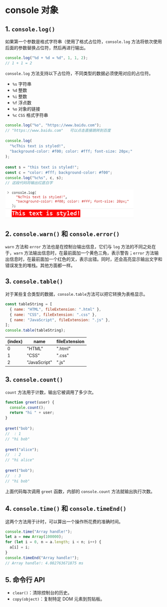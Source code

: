 # console 对象

## 1. `console.log()`

如果第一个参数是格式字符串（使用了格式占位符，`console.log` 方法将依次使用后面的参数替换占位符，然后再进行输出。

```javascript
console.log("%d + %d = %d", 1, 1, 2);
// 1 + 1 = 2
```

`console.log` 方法支持以下占位符，不同类型的数据必须使用对应的占位符。

- `%s` 字符串
- `%d` 整数
- `%i` 整数
- `%f` 浮点数
- `%o` 对象的链接
- `%c` `CSS` 格式字符串

```javascript
console.log("%o", "https://www.baidu.com");
// "https://www.baidu.com"   可以点击直接跳转到百度

console.log(
  "%cThis text is styled!",
  "background-color: #f00; color: #fff; font-size: 20px;"
);

const s = "this text is styled!";
const c = "color: #fff; background-color: #f00";
console.log("%c%s", c, s);
// 这段代码将输出红底白字
```

![console.log的%c占位符输出](./../images/console-log-%c.png)

## 2. `console.warn()` 和 `console.error()`

`warn` 方法和 `error` 方法也是在控制台输出信息，它们与 `log` 方法的不同之处在于，`warn` 方法输出信息时，在最前面加一个黄色三角，表示警告；`error` 方法输出信息时，在最前面加一个红色的叉，表示出错。同时，还会高亮显示输出文字和错误发生的堆栈。其他方面都一样。

## 3. `console.table()`

对于某些复合类型的数据，`console.table`方法可以把它转换为表格显示。

```javascript
const tableString = [
  { name: "HTML", fileExtension: ".html" },
  { name: "CSS", fileExtension: ".css" },
  { name: "JavaScript", fileExtension: ".js" },
];
console.table(tableString);
```

| (index) | name         | fileExtension |
| ------- | ------------ | ------------- |
| 0       | "HTML"       | ".html"       |
| 1       | "CSS"        | ".css"        |
| 2       | "JavaScript" | ".js"         |

## 3. `console.count()`

`count` 方法用于计数，输出它被调用了多少次。

```javascript
function greet(user) {
  console.count();
  return "hi " + user;
}

greet("bob");
//  : 1
// "hi bob"

greet("alice");
//  : 2
// "hi alice"

greet("bob");
//  : 3
// "hi bob"
```

上面代码每次调用 `greet` 函数，内部的 `console.count` 方法就输出执行次数。

## 4. `console.time()` 和 `console.timeEnd()`

这两个方法用于计时，可以算出一个操作所花费的准确时间。

```javascript
console.time("Array handle!");
let a = new Array(100000);
for (let i = 0, n = a.length; i < n; i++) {
  a[i] = i;
}
console.timeEnd("Array handle!");
// Array handle!: 4.082763671875 ms
```

## 5. 命令行 API

- `clear()`：清除控制台的历史。
- `copy(object)`：复制特定 DOM 元素到剪贴板。

